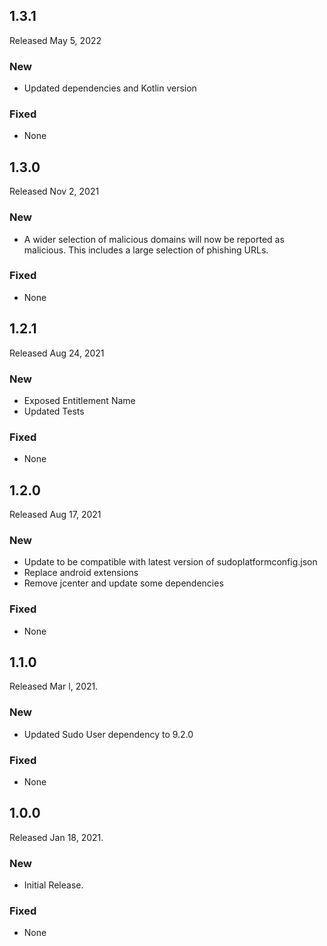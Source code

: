 ## 1.3.1
Released May 5, 2022

### New
- Updated dependencies and Kotlin version

### Fixed

- None

## 1.3.0
Released Nov 2, 2021

### New
- A wider selection of malicious domains will now be reported as malicious. This includes a large selection of phishing URLs.

### Fixed

- None

## 1.2.1
Released Aug 24, 2021

### New
- Exposed Entitlement Name
- Updated Tests

### Fixed

- None

## 1.2.0
Released Aug 17, 2021

### New

- Update to be compatible with latest version of sudoplatformconfig.json
- Replace android extensions
- Remove jcenter and update some dependencies

### Fixed

- None

## 1.1.0
Released Mar l, 2021.

### New

- Updated Sudo User dependency to 9.2.0

### Fixed

- None

## 1.0.0
Released Jan 18, 2021.

### New

- Initial Release.

### Fixed

- None
